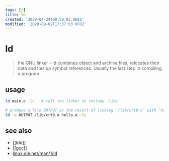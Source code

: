 ```yaml
---
tags: [c]
title: ld
created: '2020-04-24T08:59:03.868Z'
modified: '2020-09-02T17:37:03.070Z'
---
```


# ld

> the GNU linker - ld combines object and archive files, relocates their data and ties up symbol references. Usually the last step in compiling a program

## usage
```sh
ld main.o -lc   # tell the linker to include `libc`

# produce a file OUTPUT as the result of linking `/lib/crt0.o` with `hello.o` and the library `libc.a`, which will come from the standard search directories.
ld -o OUTPUT /lib/crt0.o hello.o -lc
```

## see also
- [[ldd]]
- [[gcc]]
- [linux.die.net/man/1/ld](https://linux.die.net/man/1/ld)
